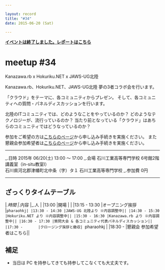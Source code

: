 ```yaml
---

layout: record
title: "#34"
date: 2015-06-20 (Sat)

---
```


<p>
<a href="./report.html"><strong>イベントは終了しました。レポートはこちら</strong></a></p>

meetup #34
===========

Kanazawa.rb x Hokuriku.NET x JAWS-UG北陸

Kanazawa.rb、Hokuriku.NET、JAWS-UG北陸 夢の3者コラボ会を行います。

「クラウド」をテーマに、各コミュニティからプレゼン。
そして、各コミュニティへの質問・パネルディスカッションを行います。

北陸のITコミュニティでは、どのようなことをやっているのか？
どのようなテクノロジーが、流行っているのか？
当たり前となっている「クラウド」はあちらのコミュニティではどうなっているのか？

参加をご希望の方は<a href="https://atnd.org/events/66303">こちらのページ</a>から申し込み手続きを実施ください。
また懇親会参加希望者は<a href="https://atnd.org/events/66304">こちらのページ</a>から申し込み手続きを実施ください。

  ----------- ------------------------------------------------
  \_.日時     2015年 06/20(土) 13:00 〜 17:00
  \_.会場     石川工業高等専門学校 6号館2階 講義室（in-situ教室I）<br>石川県河北郡津幡町北中条（字）タ１ 石川工業高等専門学校</a>
  \_.参加費   0円
  ----------- ------------------------------------------------

ざっくりタイムテーブル
----------------------

|*.時間 |*.内容 |\_.人 |
|13:00 |開場 | |
|13:15 - 13:30 |オープニング挨拶 |`pharaohkj|
|13:30 - 14:30 |JAWS-UG 北陸より ※内容調整中||
|14:30 - 15:30 |Hokuriku.NET より ※内容調整中||
|15:30 - 16:30 |Kanazawa.rb より ※内容調整中||
|16:30 - 17:30 |質問大会 & 各コミュニティ代表パネルディスカッション||
|17:30 -       |クロージング挨拶と撤収| `pharaohkj |
|18:30 - |懇親会 参加希望者はこちら||

補足
----

* 当日は PC を持参してきても持参してこなくても大丈夫です。
